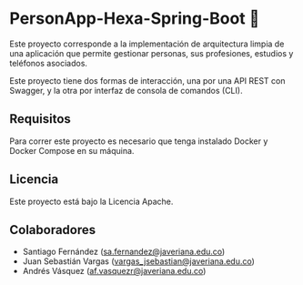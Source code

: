 # PersonApp-Hexa-Spring-Boot 🛐

Este proyecto corresponde a la implementación de arquitectura limpia de una aplicación que permite gestionar personas, sus profesiones, estudios y teléfonos asociados. 

Este proyecto tiene dos formas de interacción, una por una API REST con Swagger, y la otra por interfaz de consola de comandos (CLI). 

## Requisitos

Para correr este proyecto es necesario que tenga instalado Docker y Docker Compose en su máquina. 

## Licencia

Este proyecto está bajo la Licencia Apache.

## Colaboradores

- Santiago Fernández (sa.fernandez@javeriana.edu.co)
- Juan Sebastián Vargas (vargas_jsebastian@javeriana.edu.co)
- Andrés Vásquez (af.vasquezr@javeriana.edu.co)